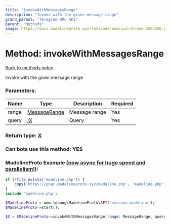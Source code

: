 ```yaml
---
title: "invokeWithMessagesRange"
description: "Invoke with the given message range"
grand_parent: "Telegram RPC API"
parent: "Methods"
image: https://docs.madelineproto.xyz/favicons/android-chrome-256x256.png
---
```

# Method: invokeWithMessagesRange
[Back to methods index](index.html)



Invoke with the given message range

### Parameters:

| Name     |    Type       | Description | Required |
|----------|---------------|-------------|----------|
|range|[MessageRange](/API_docs/types/MessageRange.html) | Message range | Yes|
|query|[!X](/API_docs/types/!X.html) | Query | Yes|


### Return type: [X](/API_docs/types/X.html)

### Can bots use this method: **YES**


### MadelineProto Example ([now async for huge speed and parallelism!](https://docs.madelineproto.xyz/docs/ASYNC.html)):


```php
if (!file_exists('madeline.php')) {
    copy('https://phar.madelineproto.xyz/madeline.php', 'madeline.php');
}
include 'madeline.php';

$MadelineProto = new \danog\MadelineProto\API('session.madeline');
$MadelineProto->start();

$X = $MadelineProto->invokeWithMessagesRange(range: MessageRange, query: !X, );
```

